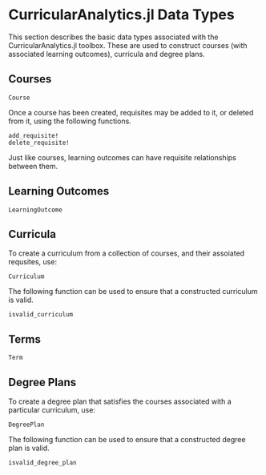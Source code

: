 # CurricularAnalytics.jl Data Types
This section describes the basic data types associated with the CurricularAnalytics.jl toolbox. These are used to construct courses (with associated learning outcomes), curricula and degree plans. 

## Courses
```@docs
Course
```
Once a course has been created, requisites may be added to it, or deleted from it, using the following functions.
```@docs
add_requisite!
delete_requisite!
```

Just like courses, learning outcomes can have requisite relationships between them.
## Learning Outcomes
```@docs
LearningOutcome
```

## Curricula
To create a curriculum from a collection of courses, and their assoiated requsites, use:
```@docs
Curriculum
```
The following function can be used to ensure that a constructed curriculum is valid.
```@docs
isvalid_curriculum
```

## Terms
```@docs
Term
```
## Degree Plans
To create a degree plan that satisfies the courses associated with a particular curriculum, use:
```@docs
DegreePlan
```
The following function can be used to ensure that a constructed degree plan is valid.
```@docs
isvalid_degree_plan
```